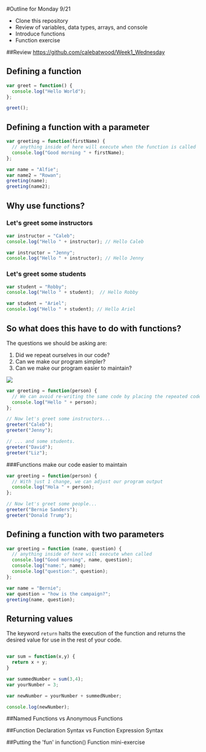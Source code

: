 #Outline for Monday 9/21
- Clone this repository
- Review of variables, data types, arrays, and console
- Introduce functions
- Function exercise

##Review
https://github.com/calebatwood/Week1_Wednesday

## Defining a function

```javascript
var greet = function() {
  console.log("Hello World");
};

greet();

```

## Defining a function with a parameter

```javascript
var greeting = function(firstName) {
  // anything inside of here will execute when the function is called
  console.log("Good morning " + firstName);
};

var name = "Alfie";
var name2 = "Rowan";
greeting(name);
greeting(name2);
```

## Why use functions?

### Let's greet some instructors

```javascript
var instructor = "Caleb";
console.log("Hello " + instructor); // Hello Caleb

var instructor = "Jenny";
console.log("Hello " + instructor); // Hello Jenny
```

### Let's greet some students

```javascript
var student = "Robby";
console.log("Hello " + student);  // Hello Robby

var student = "Ariel";
console.log("Hello " + student); // Hello Ariel
```

## So what does this have to do with functions?

The questions we should be asking are:

  1. Did we repeat ourselves in our code?
  2. Can we make our program simpler?
  3. Can we make our program easier to maintain?

![](http://www.buyog.com/talks/utahjs/bart-dry.png)

```javascript
var greeting = function(person) {
  // We can avoid re-writing the same code by placing the repeated code inside of a function
  console.log("Hello " + person);
};

// Now let's greet some instructors...
greeter("Caleb");
greeter("Jenny");

// ... and some students.
greeter("David");
greeter("Liz");
```

###Functions make our code easier to maintain

```javascript
var greeting = function(person) {
  // With just 1 change, we can adjust our program output
  console.log("Hola " + person);
};

// Now let's greet some people...
greeter("Bernie Sanders");
greeter("Donald Trump");
```


## Defining a function with two parameters

```javascript
var greeting = function (name, question) {
  // anything inside of here will execute when called
  console.log("Good morning", name, question);
  console.log("name:", name);
  console.log("question:", question);
};

var name = "Bernie";
var question = "how is the campaign?";
greeting(name, question);

```

## Returning values
The keyword `return` halts the execution of the function and returns the desired value for use in the rest of your code.

```javascript

var sum = function(x,y) {
  return x + y;
}

var summedNumber = sum(3,4);
var yourNumber = 3;

var newNumber = yourNumber + summedNumber;

console.log(newNumber);

```
##Named Functions vs Anonymous Functions

##Function Declaration Syntax vs Function Expression Syntax

##Putting the 'fun' in function()
Function mini-exercise

